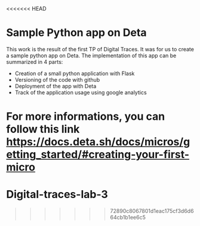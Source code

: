 <<<<<<< HEAD
# Sample Python app on Deta

This work is the result of the first TP of Digital Traces. It was for us to create a sample python app on Deta.
The implementation of this app can be summarized in 4 parts:
- Creation of a small python application with Flask
- Versioning of the code with github
- Deployment of the app with Deta
- Track of the application usage using google analytics

For more informations, you can follow this link https://docs.deta.sh/docs/micros/getting_started/#creating-your-first-micro 
=======
# Digital-traces-lab-3
>>>>>>> 72890c8067801d1eac175cf3d6d664cb1b1ee6c5
